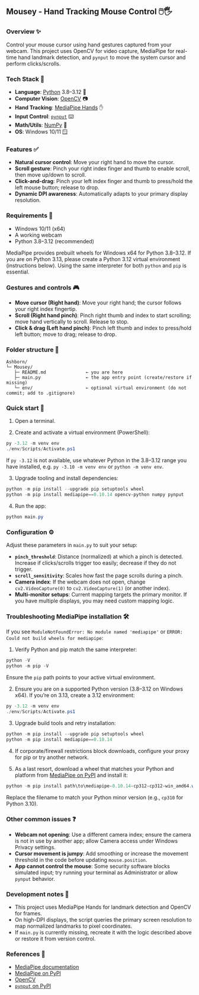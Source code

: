 ## Mousey - Hand Tracking Mouse Control 🖱️🖐️

### Overview ✨
Control your mouse cursor using hand gestures captured from your webcam. This project uses OpenCV for video capture, MediaPipe for real-time hand landmark detection, and `pynput` to move the system cursor and perform clicks/scrolls.

### Tech Stack 🧰
- **Language**: [Python](https://www.python.org/) 3.8–3.12 🐍
- **Computer Vision**: [OpenCV](https://opencv.org/) 📷
- **Hand Tracking**: [MediaPipe Hands](https://developers.google.com/mediapipe/solutions/vision/hand_landmarker) ✋
- **Input Control**: [`pynput`](https://pypi.org/project/pynput/) ⌨️
- **Math/Utils**: [NumPy](https://numpy.org/) 🔢
- **OS**: Windows 10/11 🪟

### Features ✅
- **Natural cursor control**: Move your right hand to move the cursor.
- **Scroll gesture**: Pinch your right index finger and thumb to enable scroll, then move up/down to scroll.
- **Click-and-drag**: Pinch your left index finger and thumb to press/hold the left mouse button; release to drop.
- **Dynamic DPI awareness**: Automatically adapts to your primary display resolution.

### Requirements 🧩
- Windows 10/11 (x64)
- A working webcam
- Python 3.8–3.12 (recommended)

MediaPipe provides prebuilt wheels for Windows x64 for Python 3.8–3.12. If you are on Python 3.13, please create a Python 3.12 virtual environment (instructions below). Using the same interpreter for both `python` and `pip` is essential.

### Gestures and controls 🎮
- **Move cursor (Right hand)**: Move your right hand; the cursor follows your right index fingertip.
- **Scroll (Right hand pinch)**: Pinch right thumb and index to start scrolling; move hand vertically to scroll. Release to stop.
- **Click & drag (Left hand pinch)**: Pinch left thumb and index to press/hold left button; move to drag; release to drop.

### Folder structure 📁
```
Ashborn/
└─ Mousey/
   ├─ README.md               ← you are here
   ├─ main.py                 ← the app entry point (create/restore if missing)
   └─ env/                    ← optional virtual environment (do not commit; add to .gitignore)
```

### Quick start 🚀
1) Open a terminal.

2) Create and activate a virtual environment (PowerShell):
```powershell
py -3.12 -m venv env
./env/Scripts/Activate.ps1
```
If `py -3.12` is not available, use whatever Python in the 3.8–3.12 range you have installed, e.g. `py -3.10 -m venv env` or `python -m venv env`.

3) Upgrade tooling and install dependencies:
```powershell
python -m pip install --upgrade pip setuptools wheel
python -m pip install mediapipe==0.10.14 opencv-python numpy pynput
```

4) Run the app:
```powershell
python main.py
```

### Configuration ⚙️
Adjust these parameters in `main.py` to suit your setup:
- **`pinch_threshold`**: Distance (normalized) at which a pinch is detected. Increase if clicks/scrolls trigger too easily; decrease if they do not trigger.
- **`scroll_sensitivity`**: Scales how fast the page scrolls during a pinch.
- **Camera index**: If the webcam does not open, change `cv2.VideoCapture(0)` to `cv2.VideoCapture(1)` (or another index).
- **Multi-monitor setups**: Current mapping targets the primary monitor. If you have multiple displays, you may need custom mapping logic.

### Troubleshooting MediaPipe installation 🛠️
If you see `ModuleNotFoundError: No module named 'mediapipe'` or `ERROR: Could not build wheels for mediapipe`:

1) Verify Python and pip match the same interpreter:
```powershell
python -V
python -m pip -V
```
Ensure the `pip` path points to your active virtual environment.

2) Ensure you are on a supported Python version (3.8–3.12 on Windows x64). If you’re on 3.13, create a 3.12 environment:
```powershell
py -3.12 -m venv env
./env/Scripts/Activate.ps1
```

3) Upgrade build tools and retry installation:
```powershell
python -m pip install --upgrade pip setuptools wheel
python -m pip install mediapipe==0.10.14
```

4) If corporate/firewall restrictions block downloads, configure your proxy for pip or try another network.

5) As a last resort, download a wheel that matches your Python and platform from [MediaPipe on PyPI](https://pypi.org/project/mediapipe/) and install it:
```powershell
python -m pip install path\to\mediapipe‑0.10.14‑cp312‑cp312‑win_amd64.whl
```
Replace the filename to match your Python minor version (e.g., `cp310` for Python 3.10).

### Other common issues ❓
- **Webcam not opening**: Use a different camera index; ensure the camera is not in use by another app; allow Camera access under Windows Privacy settings.
- **Cursor movement is jumpy**: Add smoothing or increase the movement threshold in the code before updating `mouse.position`.
- **App cannot control the mouse**: Some security software blocks simulated input; try running your terminal as Administrator or allow `pynput` behavior.

### Development notes 📝
- This project uses MediaPipe Hands for landmark detection and OpenCV for frames.
- On high-DPI displays, the script queries the primary screen resolution to map normalized landmarks to pixel coordinates.
- If `main.py` is currently missing, recreate it with the logic described above or restore it from version control.

### References 🔗
- [MediaPipe documentation](https://developers.google.com/mediapipe)
- [MediaPipe on PyPI](https://pypi.org/project/mediapipe/)
- [OpenCV](https://opencv.org/)
- [`pynput` on PyPI](https://pypi.org/project/pynput/)



